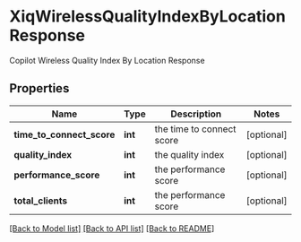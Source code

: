 # XiqWirelessQualityIndexByLocationResponse

Copilot Wireless Quality Index By Location Response
## Properties
Name | Type | Description | Notes
------------ | ------------- | ------------- | -------------
**time_to_connect_score** | **int** | the time to connect score | [optional] 
**quality_index** | **int** | the quality index | [optional] 
**performance_score** | **int** | the performance score | [optional] 
**total_clients** | **int** | the performance score | [optional] 

[[Back to Model list]](../README.md#documentation-for-models) [[Back to API list]](../README.md#documentation-for-api-endpoints) [[Back to README]](../README.md)


